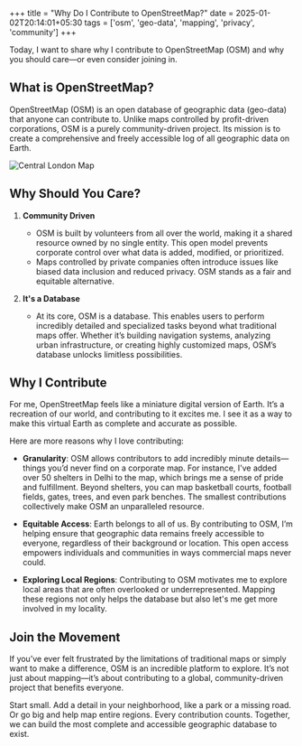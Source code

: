 +++
title = "Why Do I Contribute to OpenStreetMap?"
date = 2025-01-02T20:14:01+05:30
tags = ['osm', 'geo-data', 'mapping', 'privacy', 'community']
+++

Today, I want to share why I contribute to OpenStreetMap (OSM) and why you should care—or even consider joining in.

## What is OpenStreetMap?

OpenStreetMap (OSM) is an open database of geographic data (geo-data) that anyone can contribute to. Unlike maps controlled by profit-driven corporations, OSM is a purely community-driven project. Its mission is to create a comprehensive and freely accessible log of all geographic data on Earth.

![Central London Map](https://upload.wikimedia.org/wikipedia/commons/f/f7/Soho_-_map_1.png)

## Why Should You Care?

1. **Community Driven**
   - OSM is built by volunteers from all over the world, making it a shared resource owned by no single entity. This open model prevents corporate control over what data is added, modified, or prioritized.
   - Maps controlled by private companies often introduce issues like biased data inclusion and reduced privacy. OSM stands as a fair and equitable alternative.

2. **It's a Database**
   - At its core, OSM is a database. This enables users to perform incredibly detailed and specialized tasks beyond what traditional maps offer. Whether it’s building navigation systems, analyzing urban infrastructure, or creating highly customized maps, OSM’s database unlocks limitless possibilities.

## Why I Contribute

For me, OpenStreetMap feels like a miniature digital version of Earth. It’s a recreation of our world, and contributing to it excites me. I see it as a way to make this virtual Earth as complete and accurate as possible.

Here are more reasons why I love contributing:

- **Granularity**: OSM allows contributors to add incredibly minute details—things you’d never find on a corporate map. For instance, I’ve added over 50 shelters in Delhi to the map, which brings me a sense of pride and fulfillment. Beyond shelters, you can map basketball courts, football fields, gates, trees, and even park benches. The smallest contributions collectively make OSM an unparalleled resource.

- **Equitable Access**: Earth belongs to all of us. By contributing to OSM, I’m helping ensure that geographic data remains freely accessible to everyone, regardless of their background or location. This open access empowers individuals and communities in ways commercial maps never could.

- **Exploring Local Regions**: Contributing to OSM motivates me to explore local areas that are often overlooked or underrepresented. Mapping these regions not only helps the database but also let's me get more involved in my locality.

## Join the Movement

If you’ve ever felt frustrated by the limitations of traditional maps or simply want to make a difference, OSM is an incredible platform to explore. It’s not just about mapping—it’s about contributing to a global, community-driven project that benefits everyone.

Start small. Add a detail in your neighborhood, like a park or a missing road. Or go big and help map entire regions. Every contribution counts. Together, we can build the most complete and accessible geographic database to exist.